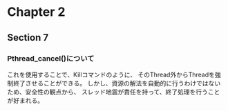 # Chapter 2
## Section 7
### Pthread_cancel()について
これを使用することで、Killコマンドのように、
そのThread外からThreadを強制終了させることができる。
しかし、資源の解法を自動的に行うわけではないため、安全性の観点から、
スレッド地震が責任を持って、終了処理を行うことが好まれる。
